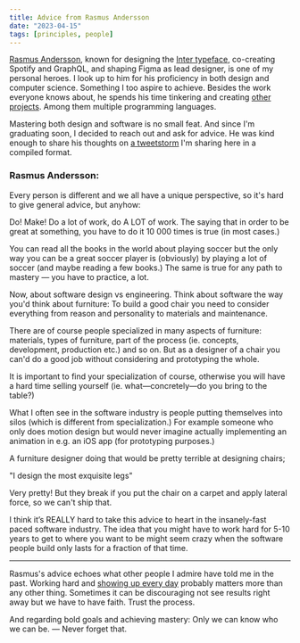 ```yaml
---
title: Advice from Rasmus Andersson
date: "2023-04-15"
tags: [principles, people]
---
```


[Rasmus Andersson](https://rsms.me/), known for designing the [Inter typeface](https://rsms.me/inter/), co-creating Spotify and GraphQL, and shaping Figma as lead designer, is one of my personal heroes. I look up to him for his proficiency in both design and computer science. Something I too aspire to achieve. Besides the work everyone knows about, he spends his time tinkering and creating [other projects](https://rsms.me/projects/). Among them multiple programming languages. 

Mastering both design and software is no small feat. And since I'm graduating soon, I decided to reach out and ask for advice. He was kind enough to share his thoughts on [a tweetstorm](https://twitter.com/rsms/status/1645135344134942721) I'm sharing here in a compiled format.

### Rasmus Andersson:
Every person is different and we all have a unique perspective, so it's hard to give general advice, but anyhow:

Do! Make! Do a lot of work, do A LOT of work. The saying that in order to be great at something, you have to do it 10 000 times is true (in most cases.) 

You can read all the books in the world about playing soccer but the only way you can be a great soccer player is (obviously) by playing a lot of soccer (and maybe reading a few books.) The same is true for any path to mastery — you have to practice, a lot.

Now, about software design vs engineering. Think about software the way you'd think about furniture: To build a good chair you need to consider everything from reason and personality to materials and maintenance.

There are of course people specialized in many aspects of furniture: materials, types of furniture, part of the process (ie. concepts, development, production etc.) and so on. But as a designer of a chair you can'd do a good job without considering and prototyping the whole.

It is important to find your specialization of course, otherwise you will have a hard time selling yourself (ie. what—concretely—do you bring to the table?)

What I often see in the software industry is people putting themselves into silos (which is different from specialization.) For example someone who only does motion design but would never imagine actually implementing an animation in e.g. an iOS app (for prototyping purposes.)

A furniture designer doing that would be pretty terrible at designing chairs;

"I design the most exquisite legs" 

Very pretty! But they break if you put the chair on a carpet and apply lateral force, so we can't ship that.

I think it’s REALLY hard to take this advice to heart in the insanely-fast paced software industry. The idea that you might have to work hard for 5-10 years to get to where you want to be might seem crazy when the software people build only lasts for a fraction of that time.

***

Rasmus's advice  echoes what other people I admire have told me in the past. Working hard and [showing up every day](https://moonwith.com/posts/train) probably matters more than any other thing. Sometimes it can be discouraging not see results right away but we have to have faith. Trust the process.

And regarding bold goals and achieving mastery: Only we can know who we can be. — Never forget that.

